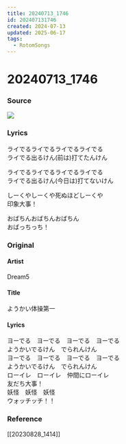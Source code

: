 ```yaml
---
title: 20240713_1746
id: 202407131746
created: 2024-07-13
updated: 2025-06-17
tags:
  - RotomSongs
---
```

# 20240713_1746

### Source

![](https://x.com/Starlystrongest/status/1812045862282960992)

### Lyrics

ライでるライでるライでるライでる  
ライでる出るけん(前は)打てたんけん  

ライでるライでるライでるライでる  
ライでる出るけん(今日は)打てないけん  

しーくやしーくや死ぬほどしーくや  
印象大事！  

おばちんおばちんおばちん  
おばっちっち！  

### Original

#### Artist

Dream5

#### Title

ようかい体操第一

#### Lyrics
ヨーでる　ヨーでる　ヨーでる　ヨーでる  
ようかいでるけん　でられんけん  
ヨーでる　ヨーでる　ヨーでる　ヨーでる  
ようかいでるけん　でられんけん  
ローイレ　ローイレ　仲間にローイレ  
友だち大事！  
妖怪　妖怪　妖怪  
ウォッチッチ！！  

### Reference  

[[20230828_1414]]  
